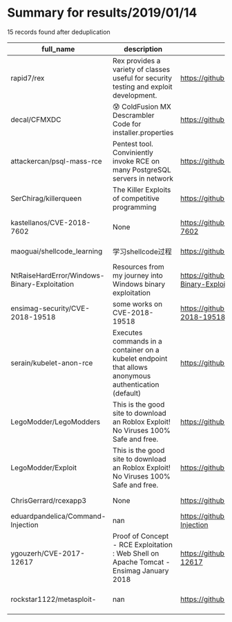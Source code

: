 
# Summary for results/2019/01/14
    
15 records found after deduplication

| full_name | description | html_url | matched_list | matched_count | pushed_at | size | stargazers_count | language | forks_count | vul_ids |
|----------------------------------------------|-------------------------------------------------------------------------------------------------------|-----------------------------------------------------------------|----------------------------------|-----------------|---------------------------|--------|--------------------|------------|---------------|--------------------|
| rapid7/rex | Rex provides a variety of classes useful for security testing and exploit development. | https://github.com/rapid7/rex | ['exploit'] | 1 | 2019-01-14 21:35:48+00:00 | 261604 | 48 | Ruby | 25 | [] |
| decal/CFMXDC | :cold_sweat: ColdFusion MX Descrambler Code for installer.properties | https://github.com/decal/CFMXDC | ['exploit'] | 1 | 2019-01-14 18:12:09+00:00 | 13 | 0 | Java | 1 | [] |
| attackercan/psql-mass-rce | Pentest tool. Conviniently invoke RCE on many PostgreSQL servers in network | https://github.com/attackercan/psql-mass-rce | ['rce'] | 1 | 2019-01-14 15:31:40+00:00 | 26 | 17 | Python | 13 | [] |
| SerChirag/killerqueen | The Killer Exploits of competitive programming | https://github.com/SerChirag/killerqueen | ['exploit'] | 1 | 2019-01-14 18:02:25+00:00 | 44 | 0 | Python | 0 | [] |
| kastellanos/CVE-2018-7602 | None | https://github.com/kastellanos/CVE-2018-7602 | ['cve-2'] | 1 | 2019-01-14 19:29:08+00:00 | 1687 | 0 | Ruby | 0 | ['CVE-2018-7602'] |
| maoguai/shellcode_learning | 学习shellcode过程 | https://github.com/maoguai/shellcode_learning | ['shellcode'] | 1 | 2019-01-14 00:58:13+00:00 | 182 | 1 | Python | 0 | [] |
| NtRaiseHardError/Windows-Binary-Exploitation | Resources from my journey into Windows binary exploitation | https://github.com/NtRaiseHardError/Windows-Binary-Exploitation | ['exploit'] | 1 | 2019-01-14 05:36:45+00:00 | 2642 | 15 | Python | 8 | [] |
| ensimag-security/CVE-2018-19518 | some works on CVE-2018-19518 | https://github.com/ensimag-security/CVE-2018-19518 | ['cve-2'] | 1 | 2019-01-14 09:48:16+00:00 | 1020 | 0 | PHP | 1 | ['CVE-2018-19518'] |
| serain/kubelet-anon-rce | Executes commands in a container on a kubelet endpoint that allows anonymous authentication (default) | https://github.com/serain/kubelet-anon-rce | ['rce'] | 1 | 2019-01-14 10:49:16+00:00 | 11 | 85 | Python | 16 | [] |
| LegoModder/LegoModders | This is the good site to download an Roblox Exploit! No Viruses 100% Safe and free. | https://github.com/LegoModder/LegoModders | ['exploit'] | 1 | 2019-01-14 08:56:45+00:00 | 0 | 0 | | 0 | [] |
| LegoModder/Exploit | This is the good site to download an Roblox Exploit! No Viruses 100% Safe and free. | https://github.com/LegoModder/Exploit | ['exploit'] | 1 | 2019-01-14 09:44:26+00:00 | 2 | 0 | HTML | 0 | [] |
| ChrisGerrard/rcexapp3 | None | https://github.com/ChrisGerrard/rcexapp3 | ['rce'] | 1 | 2019-01-14 15:42:20+00:00 | 0 | 0 | | 0 | [] |
| eduardpandelica/Command-Injection | nan | https://github.com/eduardpandelica/Command-Injection | ['command injection'] | 1 | 2019-01-14 16:26:47+00:00 | 5 | 1 | Python | 1 | [] |
| ygouzerh/CVE-2017-12617 | Proof of Concept - RCE Exploitation : Web Shell on Apache Tomcat - Ensimag January 2018 | https://github.com/ygouzerh/CVE-2017-12617 | ['cve-2', 'exploit', 'rce'] | 3 | 2019-01-14 21:57:40+00:00 | 592 | 2 | Java | 2 | ['CVE-2017-12617'] |
| rockstar1122/metasploit- | nan | https://github.com/rockstar1122/metasploit- | ['metasploit module OR payload'] | 1 | 2019-01-14 22:12:17+00:00 | 0 | 0 | nan | 0 | [] |
